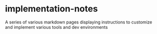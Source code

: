 # implementation-notes
A series of various markdown pages displaying instructions to customize and implement various tools and dev environments
